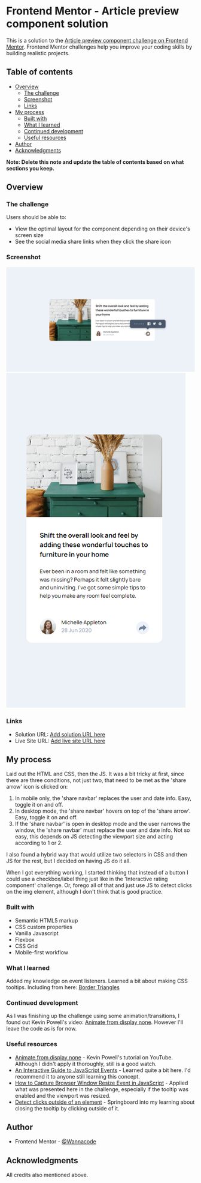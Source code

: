 # Frontend Mentor - Article preview component solution

This is a solution to the [Article preview component challenge on Frontend Mentor](https://www.frontendmentor.io/challenges/article-preview-component-dYBN_pYFT). Frontend Mentor challenges help you improve your coding skills by building realistic projects. 

## Table of contents

- [Overview](#overview)
  - [The challenge](#the-challenge)
  - [Screenshot](#screenshot)
  - [Links](#links)
- [My process](#my-process)
  - [Built with](#built-with)
  - [What I learned](#what-i-learned)
  - [Continued development](#continued-development)
  - [Useful resources](#useful-resources)
- [Author](#author)
- [Acknowledgments](#acknowledgments)

**Note: Delete this note and update the table of contents based on what sections you keep.**

## Overview

### The challenge

Users should be able to:

- View the optimal layout for the component depending on their device's screen size
- See the social media share links when they click the share icon

### Screenshot

![Screenshot Desktop](./Screenshot-desktop-202301-28.png)
![Screenshot Mobile](./Screenshot-mobile-202301-28.png)

### Links

- Solution URL: [Add solution URL here](https://your-solution-url.com)
- Live Site URL: [Add live site URL here](https://your-live-site-url.com)

## My process

Laid out the HTML and CSS, then the JS. It was a bit tricky at first, since there are three conditions, not just two, that need to be met as the 'share arrow' icon is clicked on:
1. In mobile only, the 'share navbar' replaces the user and date info. Easy, toggle it on and off.
2. In desktop mode, the 'share navbar' hovers on top of the 'share arrow'. Easy, toggle it on and off.
3. If the 'share navbar' is open in desktop mode and the user narrows the window, the 'share navbar' must replace the user and date info. Not so easy, this depends on JS detecting the viewport size and acting according to 1 or 2.

I also found a hybrid way that would utilize two selectors in CSS and then JS for the rest, but I decided on having JS do it all.

When I got everything working, I started thinking that instead of a button I could use a checkbox/label thing just like in the 'Interactive rating component' challenge. Or, forego all of that and just use JS to detect clicks on the img element, although I don't think that is good practice.

### Built with

- Semantic HTML5 markup
- CSS custom properties
- Vanilla Javascript
- Flexbox
- CSS Grid
- Mobile-first workflow

### What I learned

Added my knowledge on event listeners. 
Learned a bit about making CSS tooltips. Including from here: [Border Triangles](https://css-tricks.com/books/greatest-css-tricks/how-to-make-a-triangle/)


### Continued development

As I was finishing up the challenge using some animation/transitions, I found out Kevin Powell's video: [Animate from display none](https://www.youtube.com/watch?v=4prVdA7_6u0). However I'll leave the code as is for now.

### Useful resources

- [Animate from display none](https://www.youtube.com/watch?v=4prVdA7_6u0) - Kevin Powell's tutorial on YouTube. Although I didn't apply it thoroughly, still is a good watch.
- [An Interactive Guide to JavaScript Events](hhttps://www.aleksandrhovhannisyan.com/blog/interactive-guide-to-javascript-events/) - Learned quite a bit here. I'd recommend it to anyone still learning this concept.
- [How to Capture Browser Window Resize Event in JavaScript](https://www.tutorialrepublic.com/faq/how-to-capture-browser-window-resize-event-in-javascript.php) - Applied what was presented here in the challenge, especially if the tooltip was enabled and the viewport was resized.
- [Detect clicks outside of an element](https://www.dom-tricks.com/click-outside) - Springboard into my learning about closing the tooltip by clicking outside of it.

## Author

- Frontend Mentor - [@Wannacode](https://www.frontendmentor.io/profile/kwngptrl)

## Acknowledgments

All credits also mentioned above.

